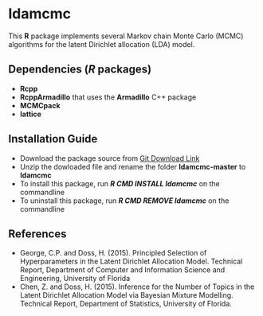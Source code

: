 ldamcmc
=======

This **R** package implements several Markov chain Monte Carlo (MCMC) algorithms for the latent Dirichlet allocation (LDA) model. 


Dependencies (*R* packages) 
----------------------------

* **Rcpp**
* **RcppArmadillo** that uses the **Armadillo** C++ package 
* **MCMCpack** 
* **lattice**

Installation Guide 
------------------

* Download the package source from [Git Download Link](https://github.com/clintpgeorge/ldamcmc/archive/master.zip)
* Unzip the dowloaded file and rename the folder **ldamcmc-master** to **ldamcmc** 
* To install this package, run ***R CMD INSTALL ldamcmc*** on the commandline 
* To uninstall this package, run ***R CMD REMOVE ldamcmc*** on the commandline 

References
----------

* George, C.P. and Doss, H. (2015). Principled Selection of Hyperparameters in the Latent Dirichlet Allocation Model. Technical Report, Department of Computer and Information Science and Engineering, University of Florida
* Chen, Z. and Doss, H. (2015). Inference for the Number of Topics in the Latent Dirichlet Allocation Model via Bayesian Mixture Modelling. Technical Report, Department of Statistics, University of Florida.

